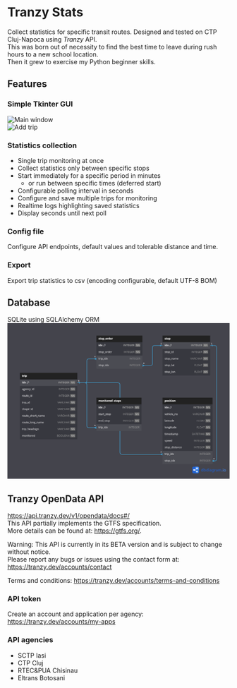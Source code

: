 # Tranzy Stats
Collect statistics for specific transit routes. Designed and tested on CTP Cluj-Napoca using _Tranzy_ API.<br>
This was born out of necessity to find the best time to leave during rush hours to a new school location.<br>
Then it grew to exercise my Python beginner skills.
## Features
### Simple Tkinter GUI
![Main window](tbd)<br>
![Add trip](tbd)
### Statistics collection
* Single trip monitoring at once
* Collect statistics only between specific stops
* Start immediately for a specific period in minutes
  * or run between specific times (deferred start)
* Configurable polling interval in seconds
* Configure and save multiple trips for monitoring
* Realtime logs highlighting saved statistics
* Display seconds until next poll
### Config file
Configure API endpoints, default values and tolerable distance and time.
### Export
Export trip statistics to csv (encoding configurable, default UTF-8 BOM)
## Database
SQLite using SQLAlchemy ORM
![Database schema](/images/tranzy.db.png)
## Tranzy OpenData API
https://api.tranzy.dev/v1/opendata/docs#/ <br>
This API partially implements the GTFS specification.<br>
More details can be found at: https://gtfs.org/.

Warning: This API is currently in its BETA version and is subject to change without notice.<br>
Please report any bugs or issues using the contact form at: https://tranzy.dev/accounts/contact

Terms and conditions: https://tranzy.dev/accounts/terms-and-conditions
### API token
Create an account and application per agency:
https://tranzy.dev/accounts/my-apps
### API agencies
* SCTP Iasi
* CTP Cluj
* RTEC&PUA Chisinau
* Eltrans Botosani

